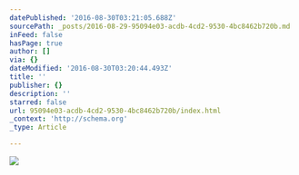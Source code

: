 ```yaml
---
datePublished: '2016-08-30T03:21:05.688Z'
sourcePath: _posts/2016-08-29-95094e03-acdb-4cd2-9530-4bc8462b720b.md
inFeed: false
hasPage: true
author: []
via: {}
dateModified: '2016-08-30T03:20:44.493Z'
title: ''
publisher: {}
description: ''
starred: false
url: 95094e03-acdb-4cd2-9530-4bc8462b720b/index.html
_context: 'http://schema.org'
_type: Article

---
```

![](https://imgflo.herokuapp.com/graph/2b2431f8e7ba7b0/1cd7a052026e4b5f3e7cc35d0a3e3786/croprotate.png?cropheight=2396&cropwidth=2343&degrees=0&input=https%3A%2F%2Fthe-grid-user-content.s3-us-west-2.amazonaws.com%2Fcbfb7ba8-e4fa-4a48-aebe-b633263da42f.png&x=24&y=0)
